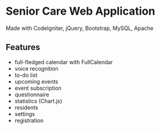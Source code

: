 # Senior Care Web Application
Made with CodeIgniter, jQuery, Bootstrap, MySQL, Apache

## Features
* full-fledged calendar with FullCalendar
* voice recognition
* to-do list
* upcoming events
* event subscription
* questionnaire
* statistics (Chart.js)
* residents
* settings
* registration
